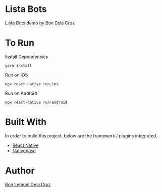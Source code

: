 # Lista Bots

Lista Bots demo by Bon Dela Cruz

# To Run

Install Dependencies

```
yarn install
```

Run on iOS

```
npx react-native run-ios
```

Run on Android

```
npx react-native run-android
```

# Built With

In order to build this project, below are the framework / plugins integrated.

- [React Native](https://reactnative.dev/)
- [Nativebase](https://nativebase.io/)

# Author

[Bon Lemuel Dela Cruz](https://linktr.ee/bonlemuel)
